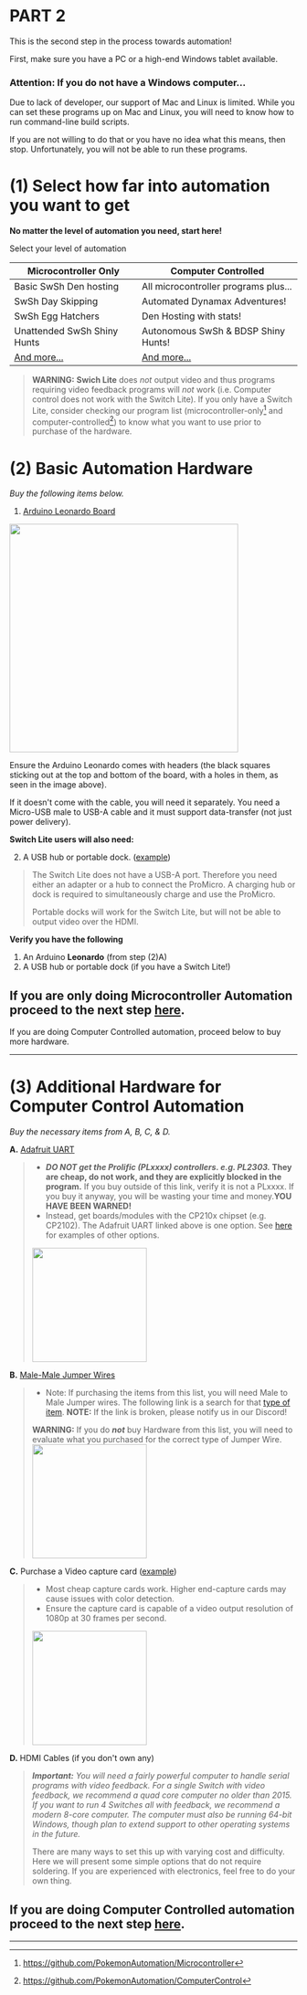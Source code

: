 # **PART 2**

This is the second step in the process towards automation!

First, make sure you have a PC or a high-end Windows tablet available.

### **Attention: If you do not have a Windows computer...**

Due to lack of developer, our support of Mac and Linux is limited.
While you can set these programs up on Mac and Linux, you will need to know how to run command-line build scripts.

If you are not willing to do that or you have no idea what this means, then stop. Unfortunately, you will not be able to run these programs.

# (1) Select how far into automation you want to get

**No matter the level of automation you need, start here!**

Select your level of automation 

| Microcontroller Only | Computer Controlled |
| --- | --- |
| Basic SwSh Den hosting | All microcontroller programs plus... | 
| SwSh Day Skipping | Automated Dynamax Adventures! |
| SwSh Egg Hatchers | Den Hosting with stats!  |
| Unattended SwSh Shiny Hunts | Autonomous SwSh & BDSP Shiny Hunts! |
| [And more...](https://github.com/PokemonAutomation/Microcontroller/blob/master/Wiki/Programs/README.md) | [And more...](https://github.com/PokemonAutomation/ComputerControl/blob/master/Wiki/Programs/README.md) |

> **WARNING:** **Swich Lite** does *not* output video and thus programs requiring video feedback programs will *not* work (i.e. Computer control does not work with the Switch Lite). If you only have a Switch Lite, consider checking our program list (microcontroller-only[^1] and computer-controlled[^2]) to know what you want to use prior to purchase of the hardware.

# (2) Basic Automation Hardware

_Buy the following items below._

1. [Arduino Leonardo Board](https://www.amazon.com/gp/product/B0786LJQ8K)

<img src="https://raw.githubusercontent.com/PokemonAutomation/Microcontroller/master/Wiki/Hardware/images/leonardo.jpg" height="400">

Ensure the Arduino Leonardo comes with headers (the black squares sticking out at the top and bottom of the board, with a holes in them, as seen in the image above).

If it doesn't come with the cable, you will need it separately. You need a Micro-USB male to USB-A cable and it must support data-transfer (not just power delivery).

**Switch Lite users will also need:**

2. A USB hub or portable dock. ([example](https://www.amazon.com/gp/product/B07JK9DFKH))

> The Switch Lite does not have a USB-A port. Therefore you need either an adapter or a hub to connect the ProMicro. A charging hub or dock is required to simultaneously charge and use the ProMicro.
> 
> Portable docks will work for the Switch Lite, but will not be able to output video over the HDMI.

**Verify you have the following**

1. An Arduino **Leonardo** (from step (2)A)
2. A USB hub or portable dock (if you have a Switch Lite!)

## **If you are only doing Microcontroller Automation proceed to the next step [here](https://github.com/PokemonAutomation/Microcontroller/blob/master/Wiki/Software/Beginner-Windows-ArduinoLeonardo.md)**.
If you are doing Computer Controlled automation, proceed below to buy more hardware.

---

# (3) Additional Hardware for Computer Control Automation

_Buy the necessary items from A, B, C, & D._

**A.** [Adafruit UART](https://www.adafruit.com/product/954)
>    * ***DO NOT get the Prolific (PLxxxx) controllers. e.g. PL2303.* They are cheap, do not work, and they are explicitly blocked in the program.** If you buy outside of this link, verify it is not a PLxxxx. If you buy it anyway, you will be wasting your time and money.**YOU HAVE BEEN WARNED!**
>   * Instead, get boards/modules with the CP210x chipset (e.g. CP2102). The Adafruit UART linked above is one option. See [here](https://github.com/PokemonAutomation/About/blob/master/HardwareExperienced.md#a-serial-uart-board) for examples of other options.
> <img src="https://github.com/PokemonAutomation/ComputerControl/blob/master/Wiki/Hardware/images/uart-adafruit.jpg" height="200">

**B.** [Male-Male Jumper Wires](https://www.amazon.com/dp/B07S1NGQR1)
> * Note: If purchasing the items from this list, you will need Male to Male Jumper wires. The following link is a search for that [type of item](https://www.amazon.com/jumper-wires-male/s?k=jumper+wires+male+to+male).
> **NOTE:** If the link is broken, please notify us in our Discord!
> 
> **WARNING:** If you do ***not*** buy Hardware from this list, you will need to evaluate what you purchased for the correct type of Jumper Wire.
> <img src="https://github.com/PokemonAutomation/ComputerControl/blob/master/Wiki/Hardware/images/jumper-cables.jpg" height="200">

**C.** Purchase a Video capture card ([example](https://www.amazon.com/gp/product/B088HBRM7T))
> * Most cheap capture cards work. Higher end-capture cards may cause issues with color detection.
> * Ensure the capture card is capable of a video output resolution of 1080p at 30 frames per second.
> <img src="https://github.com/PokemonAutomation/ComputerControl/blob/master/Wiki/Hardware/images/capture-card-nopt.jpg" height="200">

**D.** HDMI Cables (if you don't own any)
> ***Important:** You will need a fairly powerful computer to handle serial programs with video feedback. For a single Switch with video feedback, we recommend a quad core computer no older than 2015. If you want to run 4 Switches all with feedback, we recommend a modern 8-core computer. The computer must also be running 64-bit Windows, though plan to extend support to other operating systems in the future.*
> 
> There are many ways to set this up with varying cost and difficulty. Here we will present some simple options that do not require soldering. If you are experienced with electronics, feel free to do your own thing.

## **If you are doing Computer Controlled automation proceed to the next step [here](https://github.com/PokemonAutomation/Microcontroller/blob/master/Wiki/Software/Beginner-Windows-ArduinoLeonardo.md)**.

---

[^1]: https://github.com/PokemonAutomation/Microcontroller
[^2]: https://github.com/PokemonAutomation/ComputerControl
